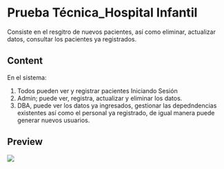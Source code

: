 # Prueba Técnica_Hospital Infantil
Consiste en el resgitro de nuevos pacientes, así como eliminar, actualizar datos, consultar los pacientes ya registrados.

## Content
En el sistema:
1. Todos pueden ver y registrar pacientes
Iniciando Sesión
2. Admin; puede ver, registra, actualizar y eliminar los datos.
3. DBA, puede ver los datos ya ingresados, gestionar las depedndencias existentes así como el personal ya registrado, de igual manera puede generar nuevos usuarios.

## Preview
![](/.jpg)
